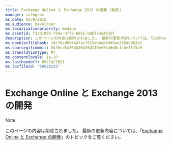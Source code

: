 ```yaml
---
title: Exchange Online と Exchange 2013 の開発 (削除)
manager: sethgros
ms.date: 03/9/2015
ms.audience: Developer
ms.localizationpriority: medium
ms.assetid: f33d1093-75ba-4ff2-8d15-b0bf73a401bf
description: このページの内容は削除されました。 最新の更新内容については、「Exchange Online と Exchange の開発」のトピックをご覧ください。
ms.openlocfilehash: 1dc76ad654447ac7615eb6ed8dd9aa335ddd62e2
ms.sourcegitcommit: 54f6cd5a704b36b76d110ee53a6d6c1c3e15f5a9
ms.translationtype: MT
ms.contentlocale: ja-JP
ms.lasthandoff: 09/24/2021
ms.locfileid: "59520235"
---
```

# <a name="exchange-online-and-exchange-2013-development"></a>Exchange Online と Exchange 2013 の開発

> [!NOTE] 
> このページの内容は削除されました。 最新の更新内容については、「[Exchange Online と Exchange の開発](exchange-server-development.md)」のトピックをご覧ください。

